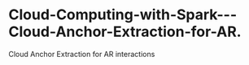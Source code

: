 # Cloud-Computing-with-Spark---Cloud-Anchor-Extraction-for-AR.
Cloud Anchor Extraction for AR interactions
